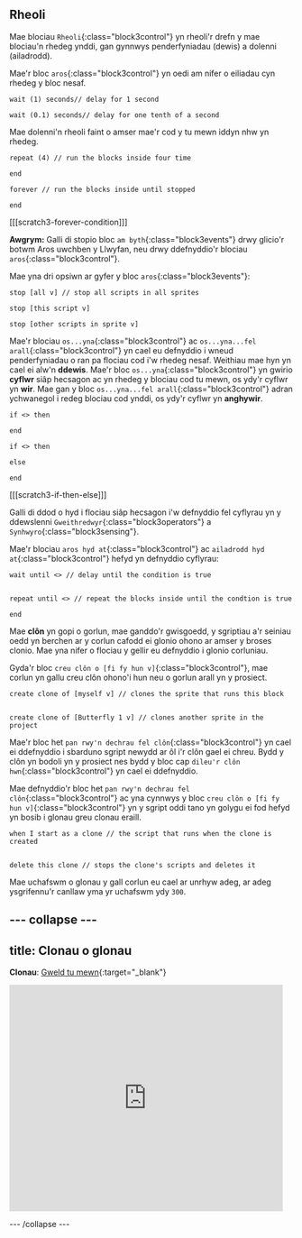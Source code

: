 ## Rheoli

Mae blociau `Rheoli`{:class="block3control"} yn rheoli'r drefn y mae blociau'n rhedeg ynddi, gan gynnwys penderfyniadau (dewis) a dolenni (ailadrodd).


Mae'r bloc `aros`{:class="block3control"} yn oedi am nifer o eiliadau cyn rhedeg y bloc nesaf.

```blocks3
wait (1) seconds// delay for 1 second

wait (0.1) seconds// delay for one tenth of a second
```

Mae dolenni'n rheoli faint o amser mae'r cod y tu mewn iddyn nhw yn rhedeg.

```blocks3
repeat (4) // run the blocks inside four time

end
```

```blocks3
forever // run the blocks inside until stopped

end
```

[[[scratch3-forever-condition]]]

**Awgrym:** Galli di stopio bloc `am byth`{:class="block3events"} drwy glicio'r botwm Aros uwchben y Llwyfan, neu drwy ddefnyddio'r blociau `aros`{:class="block3control"}.

Mae yna dri opsiwn ar gyfer y bloc `aros`{:class="block3events"}:

```blocks3
stop [all v] // stop all scripts in all sprites

stop [this script v]

stop [other scripts in sprite v]
```

Mae'r blociau `os...yna`{:class="block3control"} ac `os...yna...fel arall`{:class="block3control"} yn cael eu defnyddio i wneud penderfyniadau o ran pa flociau cod i'w rhedeg nesaf. Weithiau mae hyn yn cael ei alw'n **ddewis**. Mae'r bloc `os...yna`{:class="block3control"} yn gwirio **cyflwr** siâp hecsagon ac yn rhedeg y blociau cod tu mewn, os ydy'r cyflwr yn **wir**. Mae gan y bloc `os...yna...fel arall`{:class="block3control"} adran ychwanegol i redeg blociau cod ynddi, os ydy'r cyflwr yn **anghywir**.

```blocks3
if <> then

end

if <> then

else

end
```

[[[scratch3-if-then-else]]]

Galli di ddod o hyd i flociau siâp hecsagon i'w defnyddio fel cyflyrau yn y ddewslenni `Gweithredwyr`{:class="block3operators"} a `Synhwyro`{:class="block3sensing"}.

Mae'r blociau `aros hyd at`{:class="block3control"} ac `ailadrodd hyd at`{:class="block3control"} hefyd yn defnyddio cyflyrau:

```blocks3
wait until <> // delay until the condition is true


repeat until <> // repeat the blocks inside until the condtion is true

end
```

Mae **clôn** yn gopi o gorlun, mae ganddo'r gwisgoedd, y sgriptiau a'r seiniau oedd yn berchen ar y corlun cafodd ei glonio ohono ar amser y broses clonio. Mae yna nifer o flociau y gellir eu defnyddio i glonio corluniau.

Gyda'r bloc `creu clôn o [fi fy hun v]`{:class="block3control"}, mae corlun yn gallu creu clôn ohono'i hun neu o gorlun arall yn y prosiect.

```blocks3
create clone of [myself v] // clones the sprite that runs this block


create clone of [Butterfly 1 v] // clones another sprite in the project
```

Mae'r bloc het `pan rwy'n dechrau fel clôn`{:class="block3control"} yn cael ei ddefnyddio i sbarduno sgript newydd ar ôl i'r clôn gael ei chreu. Bydd y clôn yn bodoli yn y prosiect nes bydd y bloc cap `dileu'r clôn hwn`{:class="block3control"} yn cael ei ddefnyddio.

Mae defnyddio'r bloc het `pan rwy'n dechrau fel clôn`{:class="block3control"} ac yna cynnwys y bloc `creu clôn o [fi fy hun v]`{:class="block3control"} yn y sgript oddi tano yn golygu ei fod hefyd yn bosib i glonau greu clonau eraill.

```blocks3
when I start as a clone // the script that runs when the clone is created


delete this clone // stops the clone's scripts and deletes it
```

Mae uchafswm o glonau y gall corlun eu cael ar unrhyw adeg, ar adeg ysgrifennu'r canllaw yma yr uchafswm ydy `300`.

--- collapse ---
---
title: Clonau o glonau
---

**Clonau**: [Gweld tu mewn](https://scratch.mit.edu/projects/567544298/editor){:target="_blank"}

<div class="scratch-preview">
  <iframe src="https://scratch.mit.edu/projects/567544298/embed" allowtransparency="true" width="485" height="402" frameborder="0" scrolling="no" allowfullscreen></iframe>
</div>

--- /collapse ---

